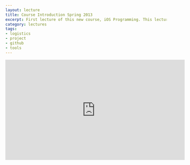 ```yaml
---
layout: lecture
title: Course Introduction Spring 2013
excerpt: First lecture of this new course, iOS Programming. This lecture will cover course logistics, determine the level of the students, and explain the course emphasis project as well as how we will utilize github for programming assignments.
category: lectures
tags:
- logistics
- project
- github
- tools
---
```

<iframe width="560" height="315" src="http://www.youtube.com/embed/G0k3kHtyoqc" frameborder="0" allowfullscreen></iframe>


